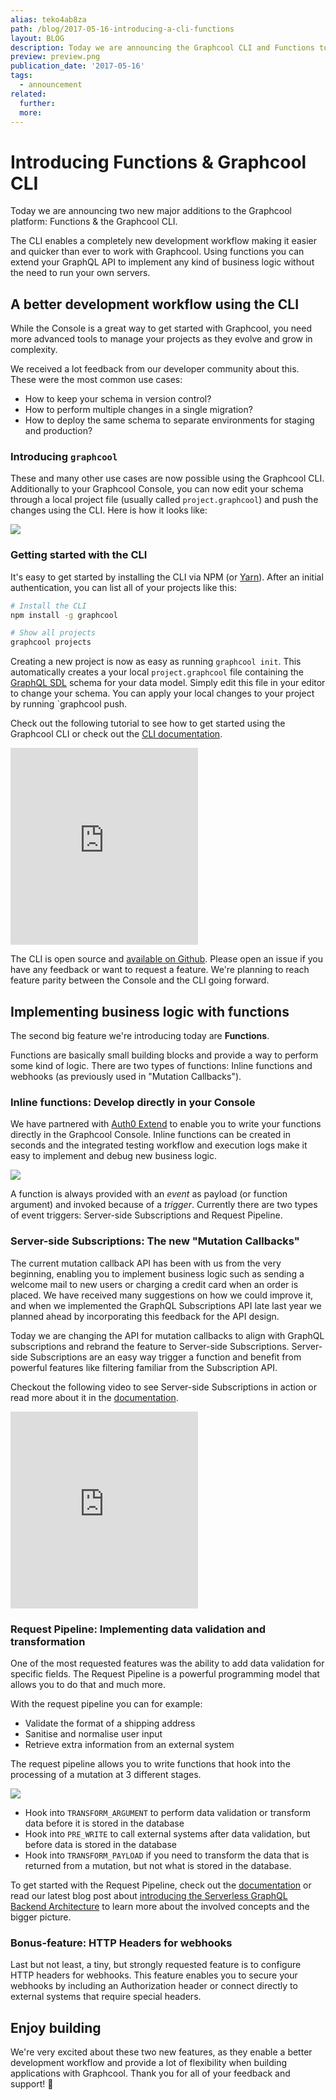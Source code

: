 ```yaml
---
alias: teko4ab8za
path: /blog/2017-05-16-introducing-a-cli-functions
layout: BLOG
description: Today we are announcing the Graphcool CLI and Functions to extend your GraphQL API and enable better workflows.
preview: preview.png
publication_date: '2017-05-16'
tags:
  - announcement
related:
  further:
  more:
---
```


# Introducing Functions & Graphcool CLI

Today we are announcing two new major additions to the Graphcool platform: Functions & the Graphcool CLI.

The CLI enables a completely new development workflow making it easier and quicker than ever to work with Graphcool. Using functions you can extend your GraphQL API to implement any kind of business logic without the need to run your own servers.

## A better development workflow using the CLI

While the Console is a great way to get started with Graphcool, you need more advanced tools to manage your projects as they evolve and grow in complexity.

We received a lot feedback from our developer community about this. These were the most common use cases:

* How to keep your schema in version control?
* How to perform multiple changes in a single migration?
* How to deploy the same schema to separate environments for staging and production?

### Introducing `graphcool`

These and many other use cases are now possible using the Graphcool CLI. Additionally to your Graphcool Console, you can now edit your schema through a local project file (usually called `project.graphcool`) and push the changes using the CLI. Here is how it looks like:

![](./cli-preview.gif)

### Getting started with the CLI

It's easy to get started by installing the CLI via NPM (or [Yarn](https://yarnpkg.com/)). After an initial authentication, you can list all of your projects like this:

```sh
# Install the CLI
npm install -g graphcool

# Show all projects
graphcool projects
```

Creating a new project is now as easy as running `graphcool init`. This automatically creates a your local `project.graphcool` file containing the [GraphQL SDL](!alias-kr84dktnp0) schema for your data model. Simply edit this file in your editor to change your schema. You can apply your local changes to your project by running `graphcool push.

Check out the following tutorial to see how to get started using the Graphcool CLI or check out the [CLI documentation](!alias-kie1quohli).

<iframe height="315" src="https://www.youtube.com/embed/sf0ZkyalSTg" frameborder="0" allowfullscreen></iframe>

The CLI is open source and [available on Github](https://github.com/graphcool/graphcool-cli). Please open an issue if you have any feedback or want to request a feature. We're planning to reach feature parity between the Console and the CLI going forward.

## Implementing business logic with functions

The second big feature we're introducing today are **Functions**.

Functions are basically small building blocks and provide a way to perform some kind of logic. There are two types of functions: Inline functions and webhooks (as previously used in "Mutation Callbacks").

### Inline functions: Develop directly in your Console

We have partnered with [Auth0 Extend](https://auth0.com/extend/?utm_source=graphcool&utm_medium=gp&utm_campaign=extend_site) to enable you to write your functions directly in the Graphcool Console. Inline functions can be created in seconds and the integrated testing workflow and execution logs make it easy to implement and debug new business logic.

![](./inline-fn.png)

A function is always provided with an *event* as payload (or function argument) and invoked because of a *trigger*. Currently there are two types of event triggers: Server-side Subscriptions and Request Pipeline.

### Server-side Subscriptions: The new "Mutation Callbacks"

The current mutation callback API has been with us from the very beginning, enabling you to implement business logic such as sending a welcome mail to new users or charging a credit card when an order is placed. We have received many suggestions on how we could improve it, and when we implemented the GraphQL Subscriptions API late last year we planned ahead by incorporating this feedback for the API design.

Today we are changing the API for mutation callbacks to align with GraphQL subscriptions and rebrand the feature to Server-side Subscriptions. Server-side Subscriptions are an easy way trigger a function and benefit from powerful features like filtering familiar from the Subscription API.

Checkout the following video to see Server-side Subscriptions in action or read more about it in the [documentation](!alias-ahlohd8ohn).

<iframe height="315" src="https://www.youtube.com/embed/l-0jGOxXKGY" frameborder="0" allowfullscreen></iframe>

### Request Pipeline: Implementing data validation and transformation

One of the most requested features was the ability to add data validation for specific fields. The Request Pipeline is a powerful programming model that allows you to do that and much more.

With the request pipeline you can for example:

* Validate the format of a shipping address
* Sanitise and normalise user input
* Retrieve extra information from an external system

The request pipeline allows you to write functions that hook into the processing of a mutation at 3 different stages.

![](./rp-preview.png)

* Hook into `TRANSFORM_ARGUMENT` to perform data validation or transform data before it is stored in the database
* Hook into `PRE_WRITE` to call external systems after data validation, but before data is stored in the database
* Hook into `TRANSFORM_PAYLOAD` if you need to transform the data that is returned from a mutation, but not what is stored in the database.

To get started with the Request Pipeline, check out the [documentation](!alias-pa6guruhaf) or read our latest blog post about [introducing the Serverless GraphQL Backend Architecture](!alias-ahde7paig2) to learn more about the involved concepts and the bigger picture.

### Bonus-feature: HTTP Headers for webhooks

Last but not least, a tiny, but strongly requested feature is to configure HTTP headers for webhooks. This feature enables you to secure your webhooks by including an Authorization header or connect directly to external systems that require special headers.

## Enjoy building

We're very excited about these two new features, as they enable a better development workflow and provide a lot of flexibility when building applications with Graphcool. Thank you for all of your feedback and support! 💚

